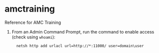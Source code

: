 # amctraining
Reference for AMC Training


1. From an Admin Command Prompt, run the command to enable access (check using `whoami`):  
    ```
      netsh http add urlacl url=http://*:11000/ user=domain\user
    ```